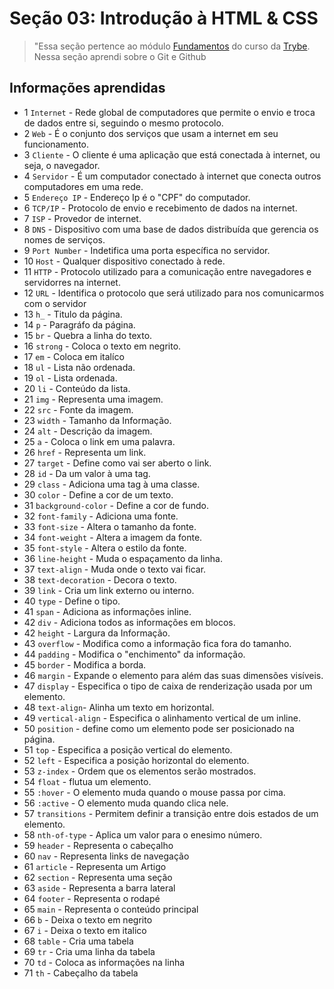 # Seção 03: Introdução à HTML & CSS

>"Essa seção pertence ao módulo [Fundamentos](https://github.com/Ruan-Portella/Trybe_Exercicios/tree/main/fundamentos) do curso da [Trybe](https://www.betrybe.com/). Nessa seção aprendi sobre o Git e Github

## Informações aprendidas

- 1 `Internet` - Rede global de computadores que permite o envio e troca de dados entre si, seguindo o mesmo protocolo.
- 2 `Web` - É o conjunto dos serviços que usam a internet em seu funcionamento.
- 3 `Cliente` - O cliente é uma aplicação que está conectada à internet, ou seja, o navegador.
- 4 `Servidor` - É um computador conectado à internet que conecta outros computadores em uma rede.
- 5 `Endereço IP` - Endereço Ip é o "CPF" do computador.
- 6 `TCP/IP` - Protocolo de envio e recebimento de dados na internet.
- 7 `ISP` - Provedor de internet.
- 8 `DNS` - Dispositivo com uma base de dados distribuída que gerencia os nomes de serviços.
- 9 `Port Number` - Indetifica uma porta específica no servidor.
- 10 `Host` - Qualquer dispositivo conectado à rede.
- 11 `HTTP` - Protocolo utilizado para a comunicação entre navegadores e servidorres na internet.
- 12 `URL` - Identifica o protocolo que será utilizado para nos comunicarmos com o servidor
- 13 `h_` - Titulo da página.
- 14 `p` - Paragráfo da página.
- 15 `br` - Quebra a linha do texto.
- 16 `strong` - Coloca o texto em negrito.
- 17 `em` - Coloca em italíco
- 18 `ul` - Lista não ordenada.
- 19 `ol` - Lista ordenada.
- 20 `li` - Conteúdo da lista.
- 21 `img` - Representa uma imagem.
- 22 `src` - Fonte da imagem.
- 23 `width` - Tamanho da Informação.
- 24 `alt` - Descrição da imagem.
- 25 `a` - Coloca o link em uma palavra.
- 26 `href` - Representa um link.
- 27 `target` - Define como vai ser aberto o link.
- 28 `id` - Da um valor à uma tag.
- 29 `class` - Adiciona uma tag à uma classe.
- 30 `color` - Define a cor de um texto.
- 31 `background-color` - Define a cor de fundo.
- 32 `font-family` - Adiciona uma fonte.
- 33 `font-size` - Altera o tamanho da fonte.
- 34 `font-weight` - Altera a imagem da fonte.
- 35 `font-style` - Altera o estilo da fonte.
- 36 `line-height` - Muda o espaçamento da linha.
- 37 `text-align` - Muda onde o texto vai ficar.
- 38 `text-decoration` - Decora o texto.
- 39 `link` - Cria um link externo ou interno.
- 40 `type` - Define o tipo.
- 41 `span` - Adiciona as informações inline.
- 42 `div` - Adiciona todos as informações em blocos.
- 42 `height` - Largura da Informação.
- 43 `overflow` - Modifica como a informação fica fora do tamanho.
- 44 `padding` - Modifica o "enchimento" da informação.
- 45 `border` - Modifica a borda.
- 46 `margin` - Expande o elemento para além das suas dimensões visíveis. 
- 47 `display` - Especifica o tipo de caixa de renderização usada por um elemento.
- 48 `text-align`- Alinha um texto em horizontal.
- 49 `vertical-align` - Especifica o alinhamento vertical de um inline.
- 50 `position` - define como um elemento pode ser posicionado na página.
- 51 `top` - Especifica a posição vertical do elemento.
- 52 `left` - Especifica a posição horizontal do elemento.
- 53 `z-index` - Ordem que os elementos serão mostrados.
- 54 `float` - flutua um elemento.
- 55 `:hover` - O elemento muda quando o mouse passa por cima.
- 56 `:active` - O elemento muda quando clica nele.
- 57 `transitions` - Permitem definir a transição entre dois estados de um elemento.
- 58 `nth-of-type` - Aplica um valor para o enesimo número.
- 59 `header` - Representa o cabeçalho
- 60 `nav` - Representa links de navegação
- 61 `article` - Representa um Artigo
- 62 `section` - Representa uma seção
- 63 `aside` - Representa a barra lateral
- 64 `footer` - Representa o rodapé
- 65 `main` - Representa o conteúdo principal
- 66 `b` - Deixa o texto em negrito
- 67 `i` - Deixa o texto em italico
- 68 `table` - Cria uma tabela
- 69 `tr` - Cria uma linha da tabela
- 70 `td` - Coloca as informações na linha
- 71 `th` - Cabeçalho da tabela
